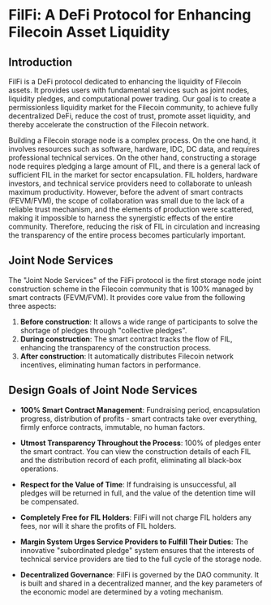 # FilFi: A DeFi Protocol for Enhancing Filecoin Asset Liquidity

## Introduction

FilFi is a DeFi protocol dedicated to enhancing the liquidity of Filecoin assets. It provides users with fundamental services such as joint nodes, liquidity pledges, and computational power trading. Our goal is to create a permissionless liquidity market for the Filecoin community, to achieve fully decentralized DeFi, reduce the cost of trust, promote asset liquidity, and thereby accelerate the construction of the Filecoin network.

Building a Filecoin storage node is a complex process. On the one hand, it involves resources such as software, hardware, IDC, DC data, and requires professional technical services. On the other hand, constructing a storage node requires pledging a large amount of FIL, and there is a general lack of sufficient FIL in the market for sector encapsulation. FIL holders, hardware investors, and technical service providers need to collaborate to unleash maximum productivity. However, before the advent of smart contracts (FEVM/FVM), the scope of collaboration was small due to the lack of a reliable trust mechanism, and the elements of production were scattered, making it impossible to harness the synergistic effects of the entire community. Therefore, reducing the risk of FIL in circulation and increasing the transparency of the entire process becomes particularly important.

## Joint Node Services

The "Joint Node Services" of the FilFi protocol is the first storage node joint construction scheme in the Filecoin community that is 100% managed by smart contracts (FEVM/FVM). It provides core value from the following three aspects:

1. **Before construction**: It allows a wide range of participants to solve the shortage of pledges through "collective pledges".
2. **During construction**: The smart contract tracks the flow of FIL, enhancing the transparency of the construction process.
3. **After construction**: It automatically distributes Filecoin network incentives, eliminating human factors in performance.

## Design Goals of Joint Node Services

- **100% Smart Contract Management**: Fundraising period, encapsulation progress, distribution of profits - smart contracts take over everything, firmly enforce contracts, immutable, no human factors.

- **Utmost Transparency Throughout the Process**: 100% of pledges enter the smart contract. You can view the construction details of each FIL and the distribution record of each profit, eliminating all black-box operations.

- **Respect for the Value of Time**: If fundraising is unsuccessful, all pledges will be returned in full, and the value of the detention time will be compensated.

- **Completely Free for FIL Holders**: FilFi will not charge FIL holders any fees, nor will it share the profits of FIL holders.

- **Margin System Urges Service Providers to Fulfill Their Duties**: The innovative "subordinated pledge" system ensures that the interests of technical service providers are tied to the full cycle of the storage node.

- **Decentralized Governance**: FilFi is governed by the DAO community. It is built and shared in a decentralized manner, and the key parameters of the economic model are determined by a voting mechanism.